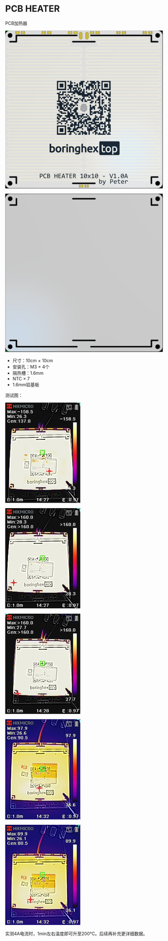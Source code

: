 # PCB HEATER

PCB加热器

![top](img/top.png)

![bottom](img/bottom.png)

- 尺寸：10cm × 10cm
- 安装孔：M3 × 4个
- 隔热槽：1.6mm
- NTC × 7
- 1.6mm铝基板

测试图：

![测试图1，4A电流，30s](img/IMG20230613142741.jpeg)

![测试图2，4A电流，50s](img/IMG20230613142758.jpeg)

![测试图3，4A电流](img/IMG20230613142843.jpeg)

![测试图4，关闭，30s](img/IMG20230613143224.jpeg)

![测试图5，关闭，45s](img/IMG20230613143238.jpeg)

实测4A电流时，1min左右温度即可升至200℃。后续再补充更详细数据。
